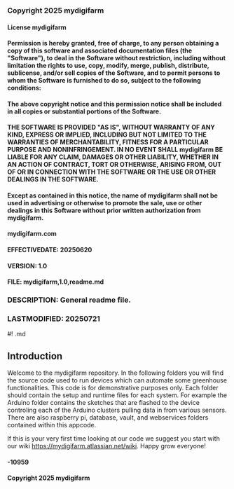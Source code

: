 ### Copyright 2025 mydigifarm
#### License mydigifarm
#### Permission is hereby granted, free of charge, to any person obtaining a copy of this software and associated documentation files (the "Software"), to deal in the Software without restriction, including without limitation the rights to use, copy, modify, merge, publish, distribute, sublicense, and/or sell copies of the Software, and to permit persons to whom the Software is furnished to do so, subject to the following conditions:
#### The above copyright notice and this permission notice shall be included in all copies or substantial portions of the Software.
#### THE SOFTWARE IS PROVIDED "AS IS", WITHOUT WARRANTY OF ANY KIND, EXPRESS OR IMPLIED, INCLUDING BUT NOT LIMITED TO THE WARRANTIES OF MERCHANTABILITY, FITNESS FOR A PARTICULAR PURPOSE AND NONINFRINGEMENT. IN NO EVENT SHALL mydigifarm BE LIABLE FOR ANY CLAIM, DAMAGES OR OTHER LIABILITY, WHETHER IN AN ACTION OF CONTRACT, TORT OR OTHERWISE, ARISING FROM, OUT OF OR IN CONNECTION WITH THE SOFTWARE OR THE USE OR OTHER DEALINGS IN THE SOFTWARE.
#### Except as contained in this notice, the name of mydigifarm shall not be used in advertising or otherwise to promote the sale, use or other dealings in this Software without prior written authorization from mydigifarm.
#### mydigifarm.com
#### EFFECTIVEDATE: 20250620
#### VERSION: 1.0
#### FILE: mydigifarm,1.0,readme.md

### DESCRIPTION: General readme file.  
### LASTMODIFIED: 20250721

#! .md

## Introduction

Welcome to the mydigifarm repository. In the following folders you will find the source code used to run devices which can automate some greenhouse functionalities. This code is for demonstrative purposes only. Each folder should contain the setup and runtime files for each system. For example the Arduino folder contains the sketches that are flashed to the device controling each of the Arduino clusters pulling data in from various sensors. There are also raspberry pi, database, vault, and webservices folders contained within this appcode. 

If this is your very first time looking at our code we suggest you start with our wiki https://mydigifarm.atlassian.net/wiki. Happy grow everyone!

#### -10959
#### Copyright 2025 mydigifarm
